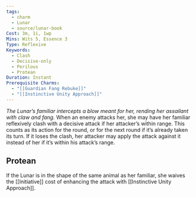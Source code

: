 ```yaml
---
tags:
  - charm
  - Lunar
  - source/lunar-book
Cost: 3m, 1i, 1wp
Mins: Wits 5, Essence 3
Type: Reflexive
Keywords:
  - Clash
  - Decisive-only
  - Perilous
  - Protean
Duration: Instant
Prerequisite Charms:
  - "[[Guardian Fang Rebuke]]"
  - "[[Instinctive Unity Approach]]"
---
```

*The Lunar’s familiar intercepts a blow meant for her, rending her assailant with claw and fang.*
When an enemy attacks her, she may have her familiar reflexively clash with a decisive attack if her attacker’s within range. This counts as its action for the round, or for the next round if it’s already taken its turn. If it loses the clash, her attacker may apply the attack against it instead of her if it’s within his attack’s range. 
## Protean 

If the Lunar is in the shape of the same animal as her familiar, she waives the [[Initiative]] cost of enhancing the attack with [[Instinctive Unity Approach]].